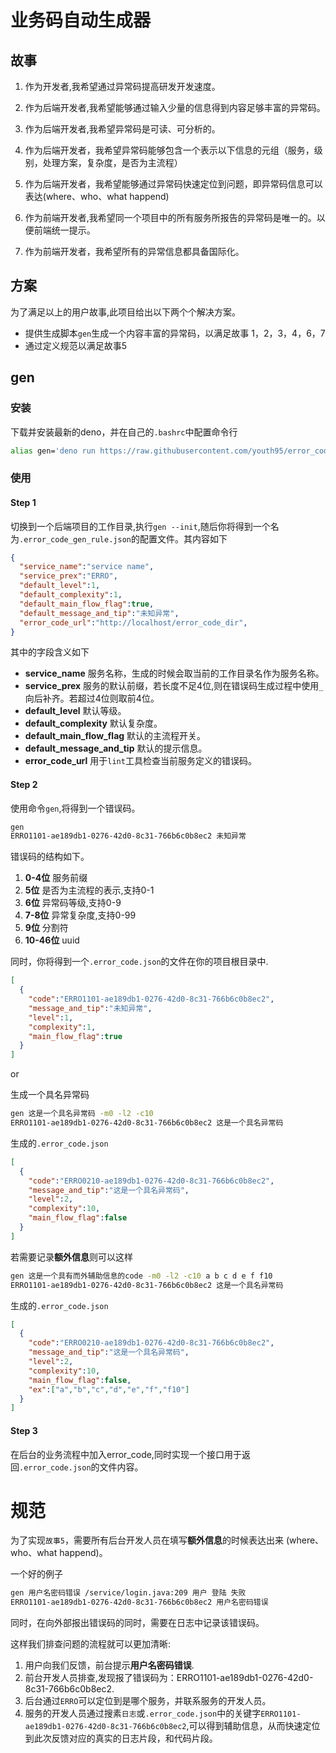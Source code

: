 # 业务码自动生成器

## 故事

1. 作为开发者,我希望通过异常码提高研发开发速度。
2. 作为后端开发者,我希望能够通过输入少量的信息得到内容足够丰富的异常码。
3. 作为后端开发者,我希望异常码是可读、可分析的。
4. 作为后端开发者，我希望异常码能够包含一个表示以下信息的元组（服务，级别，处理方案，复杂度，是否为主流程）
5. 作为后端开发者，我希望能够通过异常码快速定位到问题，即异常码信息可以表达(where、who、what happend)

6. 作为前端开发者,我希望同一个项目中的所有服务所报告的异常码是唯一的。以便前端统一提示。
7. 作为前端开发者，我希望所有的异常信息都具备国际化。

## 方案

为了满足以上的用户故事,此项目给出以下两个个解决方案。

* 提供生成脚本`gen`生成一个内容丰富的异常码，以满足故事 1，2，3，4，6，7
* 通过定义规范以满足故事5

## gen

### 安装

下载并安装最新的deno，并在自己的`.bashrc`中配置命令行

```bash
alias gen='deno run https://raw.githubusercontent.com/youth95/error_code/gen.ts'
```

### 使用

#### Step 1

切换到一个后端项目的工作目录,执行`gen --init`,随后你将得到一个名为`.error_code_gen_rule.json`的配置文件。其内容如下

```json
{
  "service_name":"service name",
  "service_prex":"ERRO",
  "default_level":1,
  "default_complexity":1,
  "default_main_flow_flag":true,
  "default_message_and_tip":"未知异常",
  "error_code_url":"http://localhost/error_code_dir",
}
```

其中的字段含义如下

* **service_name** 服务名称，生成的时候会取当前的工作目录名作为服务名称。
* **service_prex** 服务的默认前缀，若长度不足4位,则在错误码生成过程中使用`_`向后补齐。若超过4位则取前4位。
* **default_level** 默认等级。
* **default_complexity** 默认复杂度。
* **default_main_flow_flag** 默认的主流程开关。
* **default_message_and_tip** 默认的提示信息。
* **error_code_url** 用于`lint`工具检查当前服务定义的错误码。
  
#### Step 2

使用命令`gen`,将得到一个错误码。

```bash
gen
ERRO1101-ae189db1-0276-42d0-8c31-766b6c0b8ec2 未知异常
```



错误码的结构如下。

1. **0-4位** 服务前缀
2. **5位** 是否为主流程的表示,支持0-1
3. **6位** 异常码等级,支持0-9
4. **7-8位** 异常复杂度,支持0-99
5. **9位** 分割符
6. **10-46位** uuid

同时，你将得到一个`.error_code.json`的文件在你的项目根目录中.

```json
[
  {
    "code":"ERRO1101-ae189db1-0276-42d0-8c31-766b6c0b8ec2",
    "message_and_tip":"未知异常",
    "level":1,
    "complexity":1,
    "main_flow_flag":true
  }
]
```

or

生成一个具名异常码

```bash
gen 这是一个具名异常码 -m0 -l2 -c10
ERRO1101-ae189db1-0276-42d0-8c31-766b6c0b8ec2 这是一个具名异常码
```

生成的`.error_code.json`

```json
[
  {
    "code":"ERRO0210-ae189db1-0276-42d0-8c31-766b6c0b8ec2",
    "message_and_tip":"这是一个具名异常码",
    "level":2,
    "complexity":10,
    "main_flow_flag":false
  }
]
```

若需要记录**额外信息**则可以这样

```bash
gen 这是一个具有而外辅助信息的code -m0 -l2 -c10 a b c d e f f10
ERRO1101-ae189db1-0276-42d0-8c31-766b6c0b8ec2 这是一个具名异常码
```

生成的`.error_code.json`

```json
[
  {
    "code":"ERRO0210-ae189db1-0276-42d0-8c31-766b6c0b8ec2",
    "message_and_tip":"这是一个具名异常码",
    "level":2,
    "complexity":10,
    "main_flow_flag":false,
    "ex":["a","b","c","d","e","f","f10"]
  }
]
```

#### Step 3

在后台的业务流程中加入error_code,同时实现一个接口用于返回`.error_code.json`的文件内容。

# 规范

为了实现`故事5`，需要所有后台开发人员在填写**额外信息**的时候表达出来 (where、who、what happend)。

一个好的例子

```bash
gen 用户名密码错误 /service/login.java:209 用户 登陆 失败
ERRO1101-ae189db1-0276-42d0-8c31-766b6c0b8ec2 用户名密码错误
```

同时，在向外部报出错误码的同时，需要在日志中记录该错误码。

这样我们排查问题的流程就可以更加清晰:
1. 用户向我们反馈，前台提示**用户名密码错误**.
2. 前台开发人员排查,发现报了错误码为：ERRO1101-ae189db1-0276-42d0-8c31-766b6c0b8ec2.
3. 后台通过`ERRO`可以定位到是哪个服务，并联系服务的开发人员。
4. 服务的开发人员通过搜素`日志`或`.error_code.json`中的关键字`ERRO1101-ae189db1-0276-42d0-8c31-766b6c0b8ec2`,可以得到辅助信息，从而快速定位到此次反馈对应的真实的日志片段，和代码片段。


